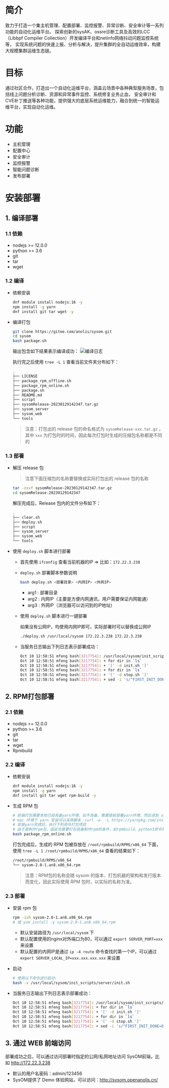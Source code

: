 # 简介
致力于打造一个集主机管理、配置部署、监控报警、异常诊断、安全审计等一系列功能的自动化运维平台。
探索创新的sysAK、ossre诊断工具及高效的LCC（Libbpf Compiler Collection）开发编译平台和netinfo网络抖动问题监控系统等，
实现系统问题的快速上报、分析与解决，提升集群的全自动运维效率，构建大规模集群运维生态链。

# 目标
通过社区合作，打造出一个自动化运维平台，涵盖云场景中各种典型服务场景，包括线上问题分析诊断、资源和异常事件监控、系统修复业务止血，
安全审计和CVE补丁推送等各种功能，提供强大的底层系统运维能力，融合到统一的智能运维平台，实现自动化运维。

# 功能
* 主机管理 
* 配置中心 
* 安全审计
* 监控报警
* 智能问题诊断 
* 发布部署

# 安装部署
## 1. 编译部署
### 1.1 依赖
- nodejs >= 12.0.0
- python >= 3.6
- git
- tar
- wget

### 1.2 编译

- 依赖安装

  ```bash
  dnf module install nodejs:16 -y
  npm install -g yarn
  dnf install git tar wget -y
  ```

- 编译打包

  ```bash
  git clone https://gitee.com/anolis/sysom.git
  cd sysom
  bash package.sh
  ```

  输出包含如下结果表示编译成功：
  ![编译日志](https://foruda.gitee.com/images/1674977326579767317/e08cc909_643601.png "编译日志.png")

  执行完之后使用 `tree -L 1` 查看当前文件夹分布如下：

  ```bash
  .
  ├── LICENSE
  ├── package_rpm_offline.sh
  ├── package_rpm_online.sh
  ├── package.sh
  ├── README.md
  ├── script
  ├── sysomRelease-20230129142347.tar.gz
  ├── sysom_server
  ├── sysom_web
  └── tools
  ```

  > 注意：打包出的 release 包的命名格式为 `sysomRelease-xxx.tar.gz` ，其中 `xxx` 为打包时的时间，因此每次打包时生成的压缩包名称都是不同的

### 1.3 部署

- 解压 release 包

  > 注意下面压缩包的名称要替换成实际打包出的 release 包的名称

  ```bash
  tar -zxvf sysomRelease-20230129142347.tar.gz
  cd sysomRelease-20230129142347
  ```

  解压完成后，Release 包内的文件分布如下：

  ```bash
  .
  ├── clear.sh
  ├── deploy.sh
  ├── script
  ├── sysom_server
  ├── sysom_web
  └── tools
  ```

- 使用 `deploy.sh` 脚本进行部署

  - 首先使用 `ifconfig` 查看当前机器的IP => 比如：`172.22.3.238`

  - `deploy.sh` 部署脚本参数说明

    ```bash
    bash deploy.sh <部署目录> <内网IP> <外网IP>
    ```

    - arg1 : 部署目录
    - arg2 : 内网IP（主要是方便内网通讯，用户需要保证内网能通）
    - arg3 : 外网IP（浏览器可以访问到的IP地址)

  - 使用 `deploy.sh` 脚本进行一键部署

    如果没有公网IP，均使用内网IP即可，实际部署时可以替换成公网IP

    ```bash
    ./deploy.sh /usr/local/sysom 172.22.3.238 172.22.3.238
    ```

  - 当服务日志输出下列日志表示部署成功：

    ```bash
    Oct 10 12:58:51 mfeng bash[3217754]: /usr/local/sysom/init_scripts/server
    Oct 10 12:58:51 mfeng bash[3217754]: + for dir in `ls`
    Oct 10 12:58:51 mfeng bash[3217754]: + '[' -d init.sh ']'
    Oct 10 12:58:51 mfeng bash[3217754]: + for dir in `ls`
    Oct 10 12:58:51 mfeng bash[3217754]: + '[' -d stop.sh ']'
    Oct 10 12:58:51 mfeng bash[3217754]: + sed -i 's/^FIRST_INIT_DONE=0/FIRST_INIT_DONE=1/g'     /usr/local/sysom/init_scripts/server/init.sh
    ```

## 2. RPM打包部署

### 2.1 依赖

- nodejs >= 12.0.0
- python >= 3.6
- git
- tar
- wget
- Rpmbuild

### 2.2 编译

- 依赖安装

  ```bash
  dnf module install nodejs:16 -y
  npm install -g yarn
  dnf install git tar wget rpm-build -y
  ```

- 生成 RPM 包

  ```bash
  # 前端打包需要本地已经具备yarn环境，如不具备，需要提前部署yarn环境，然后进到 sysom_web 目录执行 yarn 命令安装依赖包。
  # mac 环境下 yarn 安装可以采用脚本：curl -o- -L https://yarnpkg.com/install.sh | bash
  # 安装yarn完成后，执行下列命令打包项目
  # 由于是制作rpm包，因此也需要打包具备制作rpm的条件，如rpmbuild，python3命令等。
  bash package_rpm_online.sh
  ```

  打包完成后，生成的 RPM 包被存放在 `/root/rpmbuild/RPMS/x86_64` 下面，使用 `tree -L 1 /root/rpmbuild/RPMS/x86_64` 查看的结果如下：

  ```bash
  /root/rpmbuild/RPMS/x86_64
  └── sysom-2.0-1.an8.x86_64.rpm
  ```

  > 注意：RPM包的名称会随 sysom 的版本、打包机器的架构和发行版本而变化，因此实际使用 RPM 包时，以实际的名称为准。

### 2.3 部署

- 安装 rpm 包

  ```bash
  rpm -ivh sysom-2.0-1.an8.x86_64.rpm
  # 或 yum install -y sysom-2.0-1.an8.x86_64.rpm
  ```

  - 默认安装路径为 `/usr/local/sysom` 下
  - 默认配置使用的nginx对外端口为80，可以通过 `export SERVER_PORT=xxx` 来设置
  - 默认配置的内网IP是通过 `ip -4 route` 命令查找的第一个IP，可以通过 `export SERVER_LOCAL_IP=xxx.xxx.xxx.xxx` 来设置

- 启动

  ```bash
  # 使用以下命令进行启动:
  bash -x /usr/local/sysom/init_scripts/server/init.sh
  ```

- 当服务日志输出下列日志表示部署成功：

  ```bash
  Oct 10 12:58:51 mfeng bash[3217754]: /usr/local/sysom/init_scripts/server
  Oct 10 12:58:51 mfeng bash[3217754]: + for dir in `ls`
  Oct 10 12:58:51 mfeng bash[3217754]: + '[' -d init.sh ']'
  Oct 10 12:58:51 mfeng bash[3217754]: + for dir in `ls`
  Oct 10 12:58:51 mfeng bash[3217754]: + '[' -d stop.sh ']'
  Oct 10 12:58:51 mfeng bash[3217754]: + sed -i 's/^FIRST_INIT_DONE=0/FIRST_INIT_DONE=1/g'     /usr/local/sysom/init_scripts/server/init.sh
  ```

## 3. 通过 WEB 前端访问

部署成功之后，可以通过访问部署时指定的公网/私网地址访问 SysOM前端，比如 http://172.22.3.238

- 默认的用户名密码：admin/123456
- SysOM提供了 Demo 体验网站，可以访问：http://sysom.openanolis.cn/
